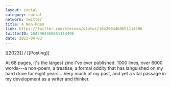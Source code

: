```yaml
---
layout: social
category: social
network: Twitter
title: A Non-Poem
link: https://twitter.com/steinea/status/1642904468651114496
twitterID: 1642904468651114496
date: 2023-04-03
---
```


[[2023]] / [[Posting]]

At 68 pages, it's the largest zine I've ever published. 1000 lines, over 6000 words---a non-poem, a treatise, a formal oddity that has languished on my hard drive for eight years... Very much of my past, and yet a vital passage in my development as a writer and thinker.

